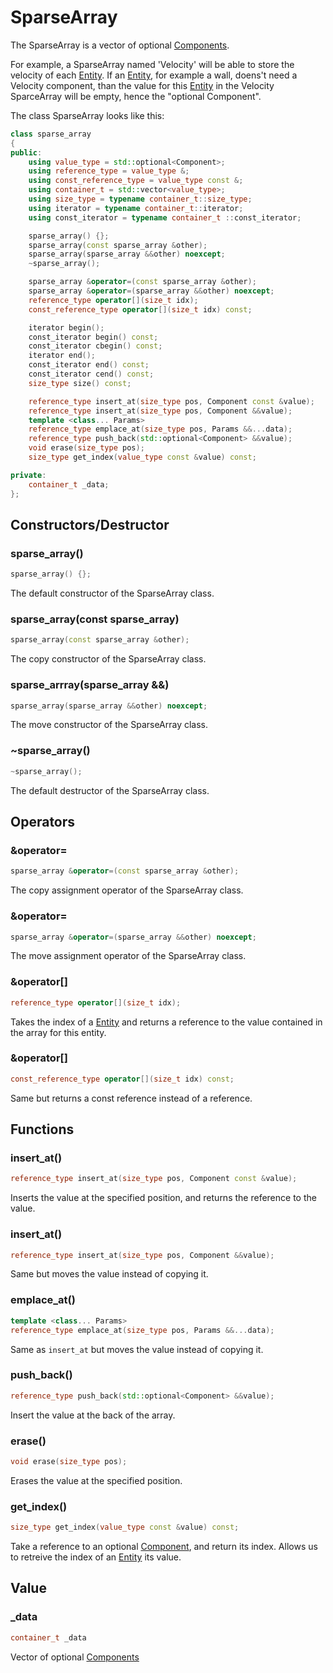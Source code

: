 # SparseArray

The SparseArray is a vector of optional [Components](Component.md).

For example, a SparseArray named 'Velocity' will be able to store the velocity of each [Entity](Entity.md).
If an [Entity](Entity.md), for example a wall, doens't need a Velocity component, than the value for this [Entity](Entity.md) in the Velocity SparceArray will be empty, hence the "optional Component".



The class SparseArray looks like this:

```cpp
class sparse_array
{
public:
    using value_type = std::optional<Component>;
    using reference_type = value_type &;
    using const_reference_type = value_type const &;
    using container_t = std::vector<value_type>;
    using size_type = typename container_t::size_type;
    using iterator = typename container_t::iterator;
    using const_iterator = typename container_t ::const_iterator;

    sparse_array() {};
    sparse_array(const sparse_array &other);
    sparse_array(sparse_array &&other) noexcept;
    ~sparse_array();

    sparse_array &operator=(const sparse_array &other);
    sparse_array &operator=(sparse_array &&other) noexcept;
    reference_type operator[](size_t idx);
    const_reference_type operator[](size_t idx) const;

    iterator begin();
    const_iterator begin() const;
    const_iterator cbegin() const;
    iterator end();
    const_iterator end() const;
    const_iterator cend() const;
    size_type size() const;

    reference_type insert_at(size_type pos, Component const &value);
    reference_type insert_at(size_type pos, Component &&value);
    template <class... Params>
    reference_type emplace_at(size_type pos, Params &&...data);
    reference_type push_back(std::optional<Component> &&value);
    void erase(size_type pos);
    size_type get_index(value_type const &value) const;

private:
    container_t _data;
};
```


## Constructors/Destructor
### sparse_array()
```cpp
sparse_array() {};
```
The default constructor of the SparseArray class.

### sparse_array(const sparse_array)
```cpp
sparse_array(const sparse_array &other);
```
The copy constructor of the SparseArray class.

### sparse_arrray(sparse_array &&)
```cpp
sparse_array(sparse_array &&other) noexcept;
```
The move constructor of the SparseArray class.

### ~sparse_array()
```cpp
~sparse_array();
```
The default destructor of the SparseArray class.

## Operators
### &operator=
```cpp
sparse_array &operator=(const sparse_array &other);
```
The copy assignment operator of the SparseArray class.

### &operator=
```cpp
sparse_array &operator=(sparse_array &&other) noexcept;
```
The move assignment operator of the SparseArray class.

### &operator[]
```cpp
reference_type operator[](size_t idx);
```
Takes the index of a [Entity](Entity.md) and returns a reference to the value contained in the array for this entity.

### &operator[]
```cpp
const_reference_type operator[](size_t idx) const;
```
Same but returns a const reference instead of a reference.

## Functions
### insert_at()
```cpp
reference_type insert_at(size_type pos, Component const &value);
```
Inserts the value at the specified position, and returns the reference to the value.

### insert_at()
```cpp
reference_type insert_at(size_type pos, Component &&value);
```
Same but moves the value instead of copying it.

### emplace_at()
```cpp
template <class... Params>
reference_type emplace_at(size_type pos, Params &&...data);
```
Same as `insert_at` but moves the value instead of copying it.

### push_back()
```cpp
reference_type push_back(std::optional<Component> &&value);
```
Insert the value at the back of the array.

### erase()
```cpp
void erase(size_type pos);
```
Erases the value at the specified position.

### get_index()
```cpp
size_type get_index(value_type const &value) const;
```
Take a reference to an optional [Component](Component.md), and return its index.
Allows us to retreive the index of an [Entity](Entity.md) its value.

## Value
### _data
```cpp
container_t _data
```
Vector of optional [Components](Component.md)